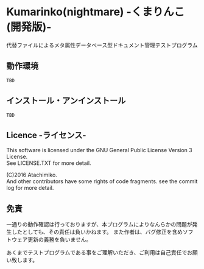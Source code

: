 # Kumarinko(nightmare) -くまりんこ(開発版)-
代替ファイルによるメタ属性データベース型ドキュメント管理テストプログラム


## 動作環境

    TBD

## インストール・アンインストール

    TBD

## Licence -ライセンス-
This software is licensed under the GNU General Public License Version 3 License.  
See LICENSE.TXT for more detail.

(C)2016 Atachimiko.  
And other contributors have some rights of code fragments. see the commit log for more detail.

## 免責
一通りの動作確認は行っておりますが、本プログラムによりなんらかの問題が発生したとしても、その責任は負いかねます。
また作者は、バグ修正を含めソフトウェア更新の義務を負いません。

あくまでテストプログラムである事をご理解いただき、ご利用は自己責任でお願い致します。
